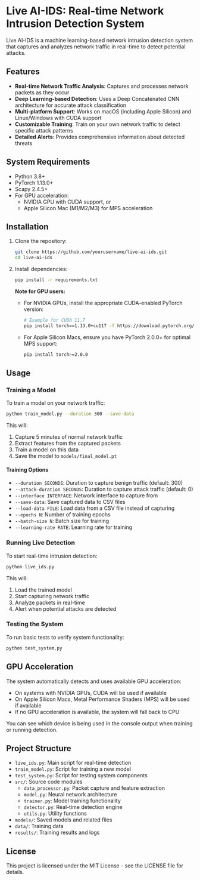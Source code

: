 # Live AI-IDS: Real-time Network Intrusion Detection System

Live AI-IDS is a machine learning-based network intrusion detection system that captures and analyzes network traffic in real-time to detect potential attacks.

## Features

- **Real-time Network Traffic Analysis**: Captures and processes network packets as they occur
- **Deep Learning-based Detection**: Uses a Deep Concatenated CNN architecture for accurate attack classification
- **Multi-platform Support**: Works on macOS (including Apple Silicon) and Linux/Windows with CUDA support
- **Customizable Training**: Train on your own network traffic to detect specific attack patterns
- **Detailed Alerts**: Provides comprehensive information about detected threats

## System Requirements

- Python 3.8+
- PyTorch 1.13.0+
- Scapy 2.4.5+
- For GPU acceleration:
  - NVIDIA GPU with CUDA support, or
  - Apple Silicon Mac (M1/M2/M3) for MPS acceleration

## Installation

1. Clone the repository:
   ```bash
   git clone https://github.com/yourusername/live-ai-ids.git
   cd live-ai-ids
   ```

2. Install dependencies:
   ```bash
   pip install -r requirements.txt
   ```

   **Note for GPU users:**
   - For NVIDIA GPUs, install the appropriate CUDA-enabled PyTorch version:
     ```bash
     # Example for CUDA 11.7
     pip install torch==1.13.0+cu117 -f https://download.pytorch.org/whl/cu117/torch_stable.html
     ```
   - For Apple Silicon Macs, ensure you have PyTorch 2.0.0+ for optimal MPS support:
     ```bash
     pip install torch>=2.0.0
     ```

## Usage

### Training a Model

To train a model on your network traffic:

```bash
python train_model.py --duration 300 --save-data
```

This will:
1. Capture 5 minutes of normal network traffic
2. Extract features from the captured packets
3. Train a model on this data
4. Save the model to `models/final_model.pt`

#### Training Options

- `--duration SECONDS`: Duration to capture benign traffic (default: 300)
- `--attack-duration SECONDS`: Duration to capture attack traffic (default: 0)
- `--interface INTERFACE`: Network interface to capture from
- `--save-data`: Save captured data to CSV files
- `--load-data FILE`: Load data from a CSV file instead of capturing
- `--epochs N`: Number of training epochs
- `--batch-size N`: Batch size for training
- `--learning-rate RATE`: Learning rate for training

### Running Live Detection

To start real-time intrusion detection:

```bash
python live_ids.py
```

This will:
1. Load the trained model
2. Start capturing network traffic
3. Analyze packets in real-time
4. Alert when potential attacks are detected

### Testing the System

To run basic tests to verify system functionality:

```bash
python test_system.py
```

## GPU Acceleration

The system automatically detects and uses available GPU acceleration:

- On systems with NVIDIA GPUs, CUDA will be used if available
- On Apple Silicon Macs, Metal Performance Shaders (MPS) will be used if available
- If no GPU acceleration is available, the system will fall back to CPU

You can see which device is being used in the console output when training or running detection.

## Project Structure

- `live_ids.py`: Main script for real-time detection
- `train_model.py`: Script for training a new model
- `test_system.py`: Script for testing system components
- `src/`: Source code modules
  - `data_processor.py`: Packet capture and feature extraction
  - `model.py`: Neural network architecture
  - `trainer.py`: Model training functionality
  - `detector.py`: Real-time detection engine
  - `utils.py`: Utility functions
- `models/`: Saved models and related files
- `data/`: Training data
- `results/`: Training results and logs

## License

This project is licensed under the MIT License - see the LICENSE file for details.
